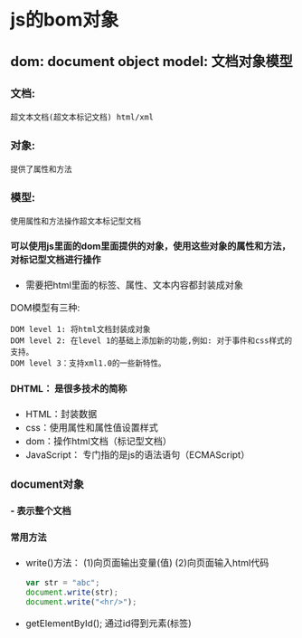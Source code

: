# <font size=6px>js的bom对象</font>

<font size= 3px>

## dom: document object model: 文档对象模型

### 文档: 
    超文本文档(超文本标记文档) html/xml

### 对象:
    提供了属性和方法

### 模型:
    使用属性和方法操作超文本标记型文档

#### 可以使用js里面的dom里面提供的对象，使用这些对象的属性和方法，对标记型文档进行操作

- 需要把html里面的标签、属性、文本内容都封装成对象

DOM模型有三种:

    DOM level 1: 将html文档封装成对象
    DOM level 2: 在level 1的基础上添加新的功能,例如: 对于事件和css样式的支持。
    DOM level 3：支持xml1.0的一些新特性。

#### DHTML： 是很多技术的简称
- HTML：封装数据
- css：使用属性和属性值设置样式
- dom：操作html文档（标记型文档）
- JavaScript： 专门指的是js的语法语句（ECMAScript）

### document对象

#### - 表示整个文档

#### 常用方法
- write()方法：
    (1)向页面输出变量(值)
    (2)向页面输入html代码
    ```js
    var str = "abc";
    document.write(str);
    document.write("<hr/>");
    ```
- getElementById();
    通过id得到元素(标签)